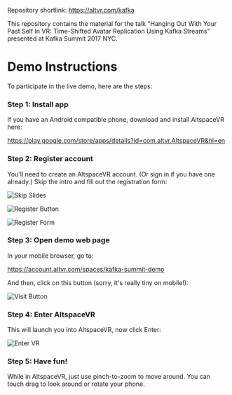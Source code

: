 Repository shortlink: https://altvr.com/kafka

This repository contains the material for the talk "Hanging Out With Your Past Self In VR: Time-Shifted Avatar Replication Using Kafka Streams" presented at Kafka Summit 2017 NYC.

# Demo Instructions

To participate in the live demo, here are the steps:

### Step 1: Install app

If you have an Android compatible phone, download and install AltspaceVR here: 

https://play.google.com/store/apps/details?id=com.altvr.AltspaceVR&hl=en

### Step 2: Register account

You'll need to create an AltspaceVR account. (Or sign in if you have one already.) Skip the intro and fill out the registration form:

![Skip Slides](http://i.imgur.com/DJSMWrb.png)

![Register Button](http://i.imgur.com/r42gFnM.png)

![Register Form](http://i.imgur.com/JG3jY6Q.png)

### Step 3: Open demo web page

In your mobile browser, go to:

https://account.altvr.com/spaces/kafka-summit-demo

And then, click on this button (sorry, it's really tiny on mobile!):

![Visit Button](http://i.imgur.com/yy2nedg.png)

### Step 4: Enter AltspaceVR

This will launch you into AltspaceVR, now click Enter:

![Enter VR](http://i.imgur.com/gh3i0Kj.png)

### Step 5: Have fun!

While in AltspaceVR, just use pinch-to-zoom to move around. You can touch drag to look around or rotate your phone.
